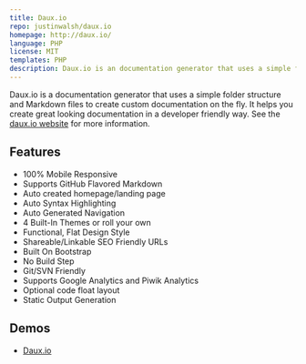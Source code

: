 ```yaml
---
title: Daux.io
repo: justinwalsh/daux.io
homepage: http://daux.io/
language: PHP
license: MIT
templates: PHP
description: Daux.io is an documentation generator that uses a simple folder structure and Markdown files to create custom documentation on the fly.
---
```


Daux.io is a documentation generator that uses a simple folder structure and Markdown files to create custom documentation on the fly. It helps you create great looking documentation in a developer friendly way. See the [daux.io website](http://daux.io) for more information.

## Features

* 100% Mobile Responsive
* Supports GitHub Flavored Markdown
* Auto created homepage/landing page
* Auto Syntax Highlighting
* Auto Generated Navigation
* 4 Built-In Themes or roll your own
* Functional, Flat Design Style
* Shareable/Linkable SEO Friendly URLs
* Built On Bootstrap
* No Build Step
* Git/SVN Friendly
* Supports Google Analytics and Piwik Analytics
* Optional code float layout
* Static Output Generation

## Demos

* [Daux.io](http://daux.io)
